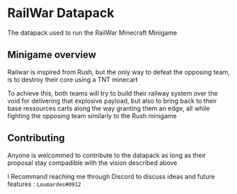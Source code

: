 # RailWar Datapack

The datapack used to run the RailWar Minecraft Minigame

## Minigame overview

Railwar is inspired from Rush, but the only way to defeat the opposing team, is to destroy their core using a TNT minecart

To achieve this, both teams will try to build their railway system over the void for delivering that explosive payload, but also to bring back to their base ressources carts along the way granting them an edge, all while fighting the opposing team similarly to the Rush minigame

## Contributing

Anyone is welcommed to contribute to the datapack as long as their proposal stay compadible with the vision described above

I Recommand reaching me through Discord to discuss ideas and future features : `Loumardes#0912`
